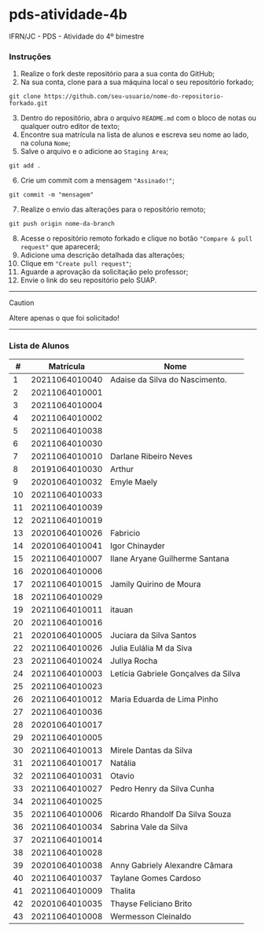 # pds-atividade-4b
IFRN/JC - PDS - Atividade do 4º bimestre

### Instruções

1. Realize o fork deste repositório para a sua conta do GitHub;
2. Na sua conta, clone para a sua máquina local o seu repositório forkado;
```
git clone https://github.com/seu-usuario/nome-do-repositorio-forkado.git
```
3. Dentro do repositório, abra o arquivo `README.md` com o bloco de notas ou qualquer outro editor de texto;
4. Encontre sua matrícula na lista de alunos e escreva seu nome ao lado, na coluna `Nome`;
5. Salve o arquivo e o adicione ao `Staging Area`;
```
git add .
```
6. Crie um commit com a mensagem `"Assinado!"`;
```
git commit -m "mensagem"
```
7. Realize o envio das alterações para o repositório remoto;
```
git push origin nome-da-branch
```
8. Acesse o repositório remoto forkado e clique no botão `"Compare & pull request"` que aparecerá;
9. Adicione uma descrição detalhada das alterações;
10. Clique em `"Create pull request"`;
11. Aguarde a aprovação da solicitação pelo professor;
12. Envie o link do seu repositório pelo SUAP.

---

> [!CAUTION]
> Altere apenas o que foi solicitado!

---

### Lista de Alunos

| #  | Matrícula      | Nome |
| -- | -------------- | ---- |
| 1  | 20211064010040 |  Adaise da Silva do Nascimento.    |
| 2  | 20211064010001 |      |
| 3  | 20211064010004 |      |
| 4  | 20211064010002 |      |
| 5  | 20211064010038 |      |
| 6  | 20211064010030 |      |
| 7  | 20211064010010 |  Darlane Ribeiro Neves    |
| 8  | 20191064010030 |Arthur|
| 9  | 20201064010032 |Emyle Maely|
| 10 | 20211064010033 |      |
| 11 | 20211064010039 |      |
| 12 | 20211064010019 |      |
| 13 | 20201064010026 |Fabricio  |
| 14 | 20201064010041 |Igor Chinayder |
| 15 | 20211064010007 |Ilane Aryane Guilherme Santana|
| 16 | 20201064010006 |      |
| 17 | 20211064010015 | Jamily Quirino de Moura     |
| 18 | 20211064010029 |      |
| 19 | 20211064010011 |  itauan    |
| 20 | 20211064010016 |      |
| 21 | 20201064010005 |Juciara da Silva Santos      |
| 22 | 20211064010026 | Julia Eulália M da Siva     |
| 23 | 20211064010024 |Jullya Rocha      |
| 24 | 20211064010003 |Letícia Gabriele Gonçalves da Silva    |
| 25 | 20211064010023 |      |
| 26 | 20211064010012 |Maria Eduarda de Lima Pinho|
| 27 | 20211064010036 |      |
| 28 | 20201064010017 |    |
| 29 | 20211064010005 |      |
| 30 | 20211064010013 |Mirele Dantas da Silva   |
| 31 | 20211064010017 |Natália      |
| 32 | 20211064010031 |Otavio|
| 33 | 20211064010027 |  Pedro Henry da Silva Cunha    |
| 34 | 20211064010025 |      |
| 35 | 20211064010006 |Ricardo Rhandolf Da Silva Souza|
| 36 | 20211064010034 |Sabrina Vale da Silva|
| 37 | 20211064010014 |      |
| 38 | 20211064010028 |      |
| 39 | 20201064010038 |Anny Gabriely Alexandre Câmara|
| 40 | 20211064010037 |Taylane Gomes Cardoso      |
| 41 | 20211064010009 |Thalita      |
| 42 | 20201064010035 | Thayse Feliciano Brito     |
| 43 | 20211064010008 |Wermesson Cleinaldo

